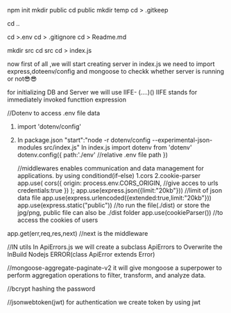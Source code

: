 npm init
mkdir public
cd public
mkdir temp
cd > .gitkeep


cd ..

cd >.env
cd > .gitignore
cd > Readme.md

mkdir src
cd src
cd > index.js


now first of all ,we will start creating server in index.js
we need to import express,doteenv/config and mongoose to checkk whether server is running or not😎😎

for initializing DB and Server we will use IIFE- (....)()
IIFE stands for immediately invoked functtion expression

//Dotenv
to access .env file data
1. import 'dotenv/config'
2. In package.json
   "start":"node -r dotenv/config --experimental-json-modules src/index.js"
   In index.js
   import dotenv from 'dotenv'
   dotenv.config({
path:'./env'     //relative .env file path
   })


   //middlewares
   enables communication and data management for applications. by using conditiond(if-else)
   1.cors
   2.cookie-parser
app.use(
  cors({
    origin: process.env.CORS_ORIGIN, //give acces to urls
    credentials:true
  })
);
app.use(express.json({limit:"20kb"}))    //limit of json data file
app.use(express.urlencoded({extended:true,limit:"20kb"}))
app.use(express.static("public"))        //to run the file(./dist) or store the jpg/png,  public file can also be ./dist folder
app.use(cookieParser())                  //to access the cookies of users

app.get(err,req,res,next)   //next is the middleware

//IN utils
In ApiErrors.js
we will create a subclass ApiErrors to Overwrite the InBuild Nodejs ERROR(class ApiError extends Error)


//mongoose-aggregate-paginate-v2 
it will give mongoose a superpower to perform aggregation operations to filter, transform, and analyze data.

//bcrypt
hashing the password

//jsonwebtoken(jwt)
for authentication we create token by using jwt
